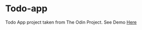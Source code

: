 # Todo-app
Todo App project taken from The Odin Project.
See Demo [Here](https://newcastile.github.io/todo-app/)
